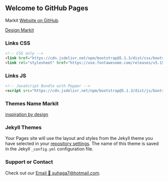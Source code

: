 ## Welcome to GitHub Pages

Markit [Website on GitHub](https://suhaga7.github.io/Markit-2021/index.html).

[Design Markit](assets/img/full-design_2021-12-19_075344.png)

### Links CSS
```markdown
<!-- CSS only -->
<link href="https://cdn.jsdelivr.net/npm/bootstrap@5.1.3/dist/css/bootstrap.min.css" rel="stylesheet" integrity="sha384-1BmE4kWBq78iYhFldvKuhfTAU6auU8tT94WrHftjDbrCEXSU1oBoqyl2QvZ6jIW3" crossorigin="anonymous">
<link rel="stylesheet" href="https://use.fontawesome.com/releases/v5.15.4/css/all.css">
```


### Links JS
```markdown
<!-- JavaScript Bundle with Popper -->
<script src="https://cdn.jsdelivr.net/npm/bootstrap@5.1.3/dist/js/bootstrap.bundle.min.js" integrity="sha384-ka7Sk0Gln4gmtz2MlQnikT1wXgYsOg+OMhuP+IlRH9sENBO0LRn5q+8nbTov4+1p" crossorigin="anonymous"></script>
```

### Themes Name Markit
[inspiration by design](https://themepure.net/template/markit/markit/index.html)

### Jekyll Themes

Your Pages site will use the layout and styles from the Jekyll theme you have selected in your [repository settings](https://github.com/suhaga7/PSD-to-HTML/settings/pages). The name of this theme is saved in the Jekyll `_config.yml` configuration file.

### Support or Contact

Check out our [Email 📧 suhaga7@hotmail.com](mailto:suhaga7@hotmail.com).

